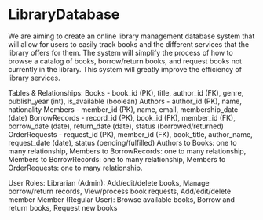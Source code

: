 # LibraryDatabase
We are aiming to create an online library management database system that will allow for users to easily track books and the different services that the library offers for them. The system will simplify the process of how to browse a catalog of books, borrow/return books, and request books not currently in the library. This system will greatly improve the efficiency of library services.

Tables & Relationships:
Books - book_id (PK), title, author_id (FK), genre, publish_year (int), is_available (boolean)
Authors - author_id (PK), name, nationality
Members - member_id (PK), name, email, membership_date (date)
BorrowRecords - record_id (PK), book_id (FK), member_id (FK), borrow_date (date), return_date (date), status (borrowed/returned)
OrderRequests - request_id (PK), member_id (FK), book_title, author_name, request_date (date), status (pending/fulfilled)
Authors to Books: one to many relationship, Members to BorrowRecords: one to many relationship, Members to BorrowRecords: one to many relationship, Members to OrderRequests: one to many relationship.

User Roles:
Librarian (Admin): Add/edit/delete books, Manage borrow/return records, View/process book requests, Add/edit/delete member
Member (Regular User): Browse available books, Borrow and return books, Request new books